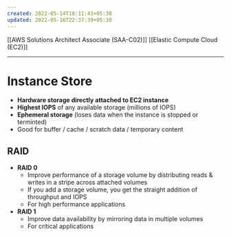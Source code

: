 ```yaml
---
created: 2022-05-14T18:11:43+05:30
updated: 2022-05-16T22:37:39+05:30
---
```

[[AWS Solutions Architect Associate (SAA-C02)]]
[[Elastic Compute Cloud (EC2)]]

---
# Instance Store
- **Hardware storage directly attached to EC2 instance**
- **Highest IOPS** of any available storage (millions of IOPS)
- **Ephemeral storage** (loses data when the instance is stopped or terminted)
- Good for buffer / cache / scratch data / temporary content

## RAID
- **RAID 0**
	- Improve performance of a storage volume by distributing reads & writes in a stripe across attached volumes
	- If you add a storage volume, you get the straight addition of throughput and IOPS
	- For high performance applications
- **RAID 1**
	- Improve data availability by mirroring data in multiple volumes
	- For critical applications
